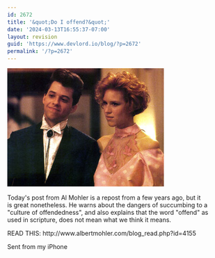 ```yaml
---
id: 2672
title: '&quot;Do I offend?&quot;'
date: '2024-03-13T16:55:37-07:00'
layout: revision
guid: 'https://www.devlord.io/blog/?p=2672'
permalink: '/?p=2672'
---
```


<p class="mobile-photo"><a href="/wp-content/uploads/2011/10/image-755743.jpg"><img src="/wp-content/uploads/2011/10/image-755743.jpg?w=300" border="0" alt="" /></a></p>Today&#039;s post from Al Mohler is a repost from a few years ago, but it  <br>is great nonetheless. He warns about the dangers of succumbing to a  <br>"culture of offendedness", and also explains that the word "offend" as  <br>used in scripture, does not mean what we think it means.<p>READ THIS:  http://www.albertmohler.com/blog_read.php?id=4155<p>Sent from my iPhone<div class="blogger-post-footer"></div>